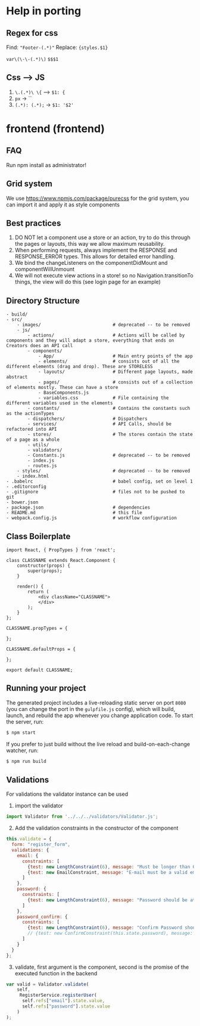 # Help in porting
## Regex for css
Find:    `"Footer-(.*)"`
Replace: `{styles.$1}`

`var\(\-\-(.*)\)`
`$$$1`

## Css --> JS
1. `\.(.*)\ \{` --> `$1: {`
2. `px` -> ``
3. `(.*): (.*);` -> `$1: '$2'`

# frontend (frontend)
## FAQ
Run npm install as administrator!

## Grid system
We use https://www.npmjs.com/package/purecss for the grid system, you can import it and apply it as style components

## Best practices
1. DO NOT let a component use a store or an action, try to do this through the pages or layouts, this way we allow maximum reusability.
2. When performing requests, always implement the RESPONSE and RESPONSE_ERROR types. This allows for detailed error handling.
3. We bind the changeListeners on the componentDidMount and componentWillUnmount
4. We will not execute view actions in a store! so no Navigation.transitionTo things, the view will do this (see login page for an example)

## Directory Structure
```
- build/
- src/
    - images/                           # deprecated -- to be removed
    - js/
        - actions/                      # Actions will be called by components and they will adapt a store, everything that ends on Creators does an API call
        - components/
            - App/                      # Main entry points of the app
            - elements/                 # consists out of all the different elements (drag and drop). These are STORELESS
            - layouts/                  # Different page layouts, made abstract
            - pages/                    # consists out of a collection of elements mostly. These can have a store
            - BaseComponents.js
            - variables.css             # File containing the different variables used in the elements
        - constants/                    # Contains the constants such as the actionTypes
        - dispatchers/                  # Dispatchers
        - services/                     # API Calls, should be refactored into API
        - stores/                       # The stores contain the state of a page as a whole
        - utils/
        - validators/
        - Constants.js                  # deprecated -- to be removed
        - index.js
        - routes.js
    - styles/                           # deprecated -- to be removed
    - index.html
- .babelrc                              # babel config, set on level 1
- .editorconfig
- .gitignore                            # files not to be pushed to git
- bower.json
- package.json                          # dependencies
- README.md                             # this file
- webpack.config.js                     # workflow configuration
```

## Class Boilerplate

```
import React, { PropTypes } from 'react';

class CLASSNAME extends React.Component {
    constructor(props) {
        super(props);
    }

    render() {
        return (
            <div className="CLASSNAME">
            </div>
        );
    }
};

CLASSNAME.propTypes = {

};

CLASSNAME.defaultProps = {

};

export default CLASSNAME;
```

## Running your project

The generated project includes a live-reloading static server on port `8080` (you can change the port in the `gulpfile.js` config), which will build, launch, and rebuild the app whenever you change application code. To start the server, run:

```bash
$ npm start
```

If you prefer to just build without the live reload and build-on-each-change watcher, run:

```bash
$ npm run build
```

## Validations

For validations the validator instance can be used

1. import the validator

```javascript
import Validator from '../../../validators/Validator.js';
```

2. Add the validation constraints in the constructor of the component
```javascript
this.validate = {
  form: "register_form",
  validations: {
    email: {
      constraints: [
        {test: new LengthConstraint(6), message: "Must be longer than 6 characters"},
        {test: new EmailConstraint, message: "E-mail must be a valid email adress"}
      ]
    },
    password: {
      constraints: [
        {test: new LengthConstraint(6), message: "Password should be at least 6 characters long"}
      ]
    },
    password_confirm: {
      constraints: [
        {test: new LengthConstraint(6), message: "Confirm Password should be at least 6 characters long"},
        // {test: new ConfirmConstraint(this.state.password), message: "Passwords must match"}
      ]
    }
  }
};
```

3. validate, first argument is the component, second is the promise of the executed function in the backend
```javascript
var valid = Validator.validate(
    self,
     RegisterService.registerUser(
      self.refs["email"].state.value,
      self.refs["password"].state.value
    )
);
```
